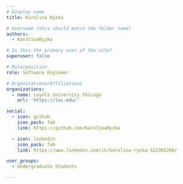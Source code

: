 ```yaml
---
# Display name
title: Karolina Ryzka

# Username (this should match the folder name)
authors:
  - KarolinaRyzka

# Is this the primary user of the site?
superuser: false

# Role/position
role: Software Engineer

# Organizations/Affiliations
organizations:
  - name: Loyola University Chicago
    url: 'https://luc.edu/'

social:
  - icon: github
    icon_pack: fab
    link: https://github.com/KarolinaRyzka

  - icon: linkedin
    icon_pack: fab
    link: https://www.linkedin.com/in/karolina-ryzka-522365268/

user_groups:
  - Undergraduate Students

---
```

